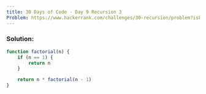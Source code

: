 ```yaml
---
title: 30 Days of Code - Day 9 Recursion 3
Problem: https://www.hackerrank.com/challenges/30-recursion/problem?isFullScreen=true
---
```


### **Solution:**

```js
function factorial(n) {
	if (n == 1) {
		return n
	}

	return n * factorial(n - 1)
}
```

<!-- **Explanation** -->
